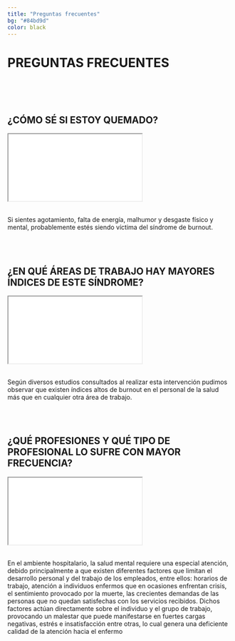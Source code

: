 ```yaml
---
title: "Preguntas frecuentes"
bg: "#84bd9d"
color: black
---
```


# PREGUNTAS FRECUENTES

<br>
<br>
<br>

## ¿CÓMO SÉ SI ESTOY QUEMADO?

<div class="icontain">
  <iframe src="//www.youtube.com/embed/eLC-tFsn9rw" allowfullscreen></iframe>
</div>

<br>

Si sientes agotamiento, falta de energía, malhumor y desgaste físico y mental, probablemente estés siendo víctima del síndrome de burnout.

<br>
<br>

## ¿EN QUÉ ÁREAS DE TRABAJO HAY MAYORES ÍNDICES DE ESTE SÍNDROME?

<div class="icontain">
  <iframe src="//www.youtube.com/embed/EUL29ceoyYI" allowfullscreen></iframe>
</div>

<br>

Según diversos estudios consultados al realizar esta intervención pudimos observar que existen índices altos de burnout en el personal de la salud más que en cualquier otra área de trabajo.

<br>
<br>

## ¿QUÉ PROFESIONES Y QUÉ TIPO DE PROFESIONAL LO SUFRE CON MAYOR FRECUENCIA?

<div class="icontain">
  <iframe src="//www.youtube.com/embed/M2TIDVKjTaQ" allowfullscreen></iframe>
</div>

<br>

En el ambiente hospitalario, la salud mental requiere una especial atención, debido principalmente a que existen diferentes factores que limitan el desarrollo personal y del trabajo de los empleados, entre ellos: horarios de trabajo, atención a individuos enfermos que en ocasiones enfrentan crisis, el sentimiento provocado por la muerte, las crecientes demandas de las personas que no quedan satisfechas con los servicios recibidos. Dichos factores actúan directamente sobre el individuo y el grupo de trabajo, provocando un malestar que puede manifestarse en fuertes cargas negativas, estrés e insatisfacción entre otras, lo cual genera una deficiente calidad de la atención hacia el enfermo
